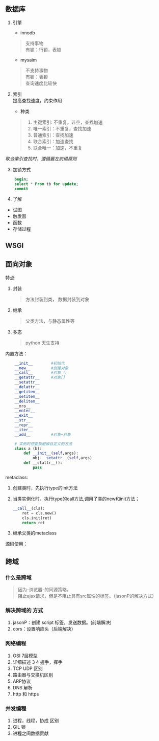 ## 数据库
1. 引擎
    - innodb
    > 支持事物      
    > 有锁：行锁，表锁      
    - mysaim
    > 不支持事物    
    > 有锁：表锁    
    > 查询速度比较快

2. 索引  
 提高查找速度，约束作用 
    - 种类
    > 1. 主键索引: 不重复，非空，查找加速   
    > 2. 唯一索引：不重复，查找加速 
    > 3. 普通索引：查找加速 
    > 4. 联合索引：加速查找 
    > 5. 联合唯一：加速，不重复 

*联合索引查找时，遵循最左前缀原则*

3. 加锁方式

```sql
    begin;
    select * From tb for update;
    commit
```

4. 了解
- 试图
- 触发器
- 函数
- 存储过程

## WSGI


## 面向对象
特点:
1. 封装 
    > 方法封装到类， 数据封装到对象
2. 继承 
    > 父类方法，与静态属性等
3. 多态 
    > python 天生支持

内置方法：

``` python
    __init__        #初始化
    __new__         #创建对象
    __call__        #对象（）
    __getattr__     #对象[]
    __setattr__
    __delattr__
    __getitem__
    __setitem__
    __delitem__
    __mro__
    __enter__
    __exit__
    __str__
    __repr__
    __iter__
    __add__         #对象+对象

    # 实例时想要规避掉自定义的方法
    class a (b):
        def __init__(self,args):
            obj.__setattr__(self,args)
        def __stattr__():
            pass
```

metaclass:  
1. 创建类时，先执行type的init方法

2. 当类实例化时，执行type的call方法,调用了类的new和init方法；
    ```python
    __call__(cls):
        ret = cls.new()
        cls.init(ret)
        return ret
    ```
3. 继承父类的metaclass  


源码使用：


## 跨域
### 什么是跨域
> 因为-浏览器-的同源策略。    
阻止ajax请求，但是不阻止具有src属性的标签。（jasonP的解决方式）
### 解决跨域的 方式
1. jasonP：创建 script 标签，发送数据。(前端解决)    
2. cors：设置响应头（后端解决）


### 网络编程
1. OSI 7层模型
2. 详细描述 3 4 握手，挥手
3. TCP UDP 区别
4. 路由器与交换机区别
5. ARP协议
6. DNS 解析
7. http 和 https

### 并发编程
1. 进程，线程，协成 区别
2. GIL 锁
3. 进程之间数据贡献